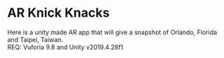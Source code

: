 # AR Knick Knacks

Here is a unity made AR app that will give a snapshot of Orlando, Florida and Taipei, Taiwan.  
REQ: Vuforia 9.8 and Unity v2019.4.28f1
